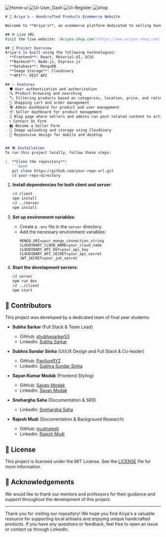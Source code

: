 ![Home-ui](https://github.com/shubhasarkar53/Ariyas-The-Ecommerce-Project/assets/72126523/57153049-2928-4666-9b42-1889a9a07629)
![Ui-User_Dash](https://github.com/shubhasarkar53/Ariyas-The-Ecommerce-Project/assets/72126523/ec47e1da-4879-4dfc-b297-574c9f575f63)
![Ui-Register](https://github.com/shubhasarkar53/Ariyas-The-Ecommerce-Project/assets/72126523/4a65b069-7f33-43ae-9dab-cc1ccb878625)
![shop](https://github.com/shubhasarkar53/Ariyas-The-Ecommerce-Project/assets/72126523/402cf6de-5840-4fb8-a76e-f999cdc47327)


```markdown
# 🎨 Ariya's - Handcrafted Products Ecommerce Website

Welcome to **Ariya's**, an ecommerce platform dedicated to selling handcrafted products to empower local artisans. This repository contains the source code for the Ariya's website, developed as our final year group project using the MERN stack.

## 🌐 Live URL
Visit the live website: [Ariyas-shop.com](https://www.ariyas-shop.com) *(The website is currently not hosted)*

## 📜 Project Overview
Ariya's is built using the following technologies:
- **Frontend**: React, Material-UI, SCSS
- **Backend**: Node.js, Express.js
- **Database**: MongoDB
- **Image Storage**: Cloudinary
- **API**: REST API

## ✨ Features
- 🛡️ User authentication and authorization
- 🔍 Product browsing and searching
- 🏷️ Filtering products based on categories, location, price, and ratings
- 🛒 Shopping cart and order management
- 🛠️ Admin dashboard for product and user management
- 📦 Seller dashboard for product management
- 📝 Blog page where sellers and admins can post related content to artists and their products
- 📞 Contact Us Form
- 🛍️ Become a Seller Form
- 📸 Image uploading and storage using Cloudinary
- 📱 Responsive design for mobile and desktop


## 🛠️ Installation
To run this project locally, follow these steps:

1. **Clone the repository**:
   ```bash
   git clone https://github.com/your-repo-url.git
   cd your-repo-directory
   ```

2. **Install dependencies for both client and server**:
   ```bash
   cd client
   npm install
   cd ../server
   npm install
   ```

3. **Set up environment variables**:
   - Create a `.env` file in the `server` directory.
   - Add the necessary environment variables:
     ```env
     MONGO_URI=your_mongo_connection_string
     CLOUDINARY_CLOUD_NAME=your_cloud_name
     CLOUDINARY_API_KEY=your_api_key
     CLOUDINARY_API_SECRET=your_api_secret
     JWT_SECRET=your_jwt_secret
     ```

4. **Start the development servers**:
   ```bash
   cd server
   npm run dev
   cd ../client
   npm start
   ```

## 👥 Contributors
This project was developed by a dedicated team of final year students:

- **Subha Sarkar** (Full Stack & Team Lead)
  - GitHub: [shubhasarkar53](https://github.com/shubhasarkar53)
  - LinkedIn: [Subha Sarkar](https://www.linkedin.com/in/shubha-sarkar-862588213/)

- **Subhra Sundar Sinha** (UI/UX Design and Full Stack & Co-leader)
  - GitHub: [PavilionRYZ](https://github.com/PavilionRYZ)
  - LinkedIn: [Subhra Sundar Sinha](https://www.linkedin.com/in/subhra-sundar-sinha-779538181/)

- **Sayan Kumar Modak** (Frontend Styling)
  - GitHub: [Sayan-Modak](https://github.com/Sayan-Modak)
  - LinkedIn: [Sayan Modak](https://www.linkedin.com/in/sayan-modak-240790230/)

- **Snehargha Saha** (Documentation & SRS)
  - LinkedIn: [Snehargha Saha](https://www.linkedin.com/in/snehargha-saha-9781a5215/)

- **Rajesh Mudi** (Documentation & Background Research)
  - GitHub: [mudirajesh](https://github.com/mudirajesh)
  - LinkedIn: [Rajesh Mudi](https://www.linkedin.com/in/rajesh-mudi-29sep2008/)

## 📄 License
This project is licensed under the MIT License. See the [LICENSE](LICENSE) file for more information.

## 🙏 Acknowledgements
We would like to thank our mentors and professors for their guidance and support throughout the development of this project.

---

Thank you for visiting our repository! We hope you find Ariya's a valuable resource for supporting local artisans and enjoying unique handcrafted products. If you have any questions or feedback, feel free to open an issue or contact us through LinkedIn.
```
